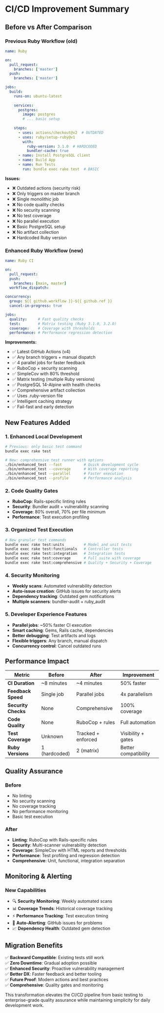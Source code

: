 # CI/CD Improvement Summary

## Before vs After Comparison

### Previous Ruby Workflow (old)
```yaml
name: Ruby

on:
  pull_request:
    branches: ['master']
  push:
    branches: ['master']

jobs:
  build:
    runs-on: ubuntu-latest
    
    services:
      postgres:
        image: postgres
        # ... basic setup
    
    steps:
      - uses: actions/checkout@v2  # OUTDATED
      - uses: ruby/setup-ruby@v1
        with:
          ruby-version: 3.1.0  # HARDCODED
          bundler-cache: true
      - name: Install PostgreSQL client
      - name: Build App
      - name: Run Tests
        run: bundle exec rake test  # BASIC
```

**Issues:**
- ❌ Outdated actions (security risk)
- ❌ Only triggers on master branch
- ❌ Single monolithic job
- ❌ No code quality checks
- ❌ No security scanning
- ❌ No test coverage
- ❌ No parallel execution
- ❌ Basic PostgreSQL setup
- ❌ No artifact collection
- ❌ Hardcoded Ruby version

### Enhanced Ruby Workflow (new)
```yaml
name: Ruby CI

on:
  pull_request:
  push:
    branches: [main, master]
  workflow_dispatch:

concurrency:
  group: ${{ github.workflow }}-${{ github.ref }}
  cancel-in-progress: true

jobs:
  quality:     # Fast quality checks
  test:        # Matrix testing (Ruby 3.1.0, 3.2.0)
  coverage:    # Coverage with thresholds
  performance: # Performance regression detection
```

**Improvements:**
- ✅ Latest GitHub Actions (v4)
- ✅ Any branch triggers + manual dispatch
- ✅ 4 parallel jobs for faster feedback
- ✅ RuboCop + security scanning
- ✅ SimpleCov with 80% threshold
- ✅ Matrix testing (multiple Ruby versions)
- ✅ PostgreSQL 14-Alpine with health checks
- ✅ Comprehensive artifact collection
- ✅ Uses .ruby-version file
- ✅ Intelligent caching strategy
- ✅ Fail-fast and early detection

## New Features Added

### 1. Enhanced Local Development
```bash
# Previous: only basic test command
bundle exec rake test

# New: comprehensive test runner with options
./bin/enhanced_test --fast          # Quick development cycle
./bin/enhanced_test --coverage      # With coverage reporting
./bin/enhanced_test --parallel      # Faster execution
./bin/enhanced_test --profile       # Performance analysis
```

### 2. Code Quality Gates
- **RuboCop**: Rails-specific linting rules
- **Security**: Bundler audit + vulnerability scanning
- **Coverage**: 80% overall, 70% per file minimum
- **Performance**: Test execution profiling

### 3. Organized Test Execution
```bash
# New granular test commands
bundle exec rake test:units         # Model and unit tests
bundle exec rake test:functionals   # Controller tests
bundle exec rake test:integration   # Integration tests
bundle exec rake test:coverage      # Full suite with coverage
bundle exec rake test:comprehensive # Quality + Security + Coverage
```

### 4. Security Monitoring
- **Weekly scans**: Automated vulnerability detection
- **Auto-issue creation**: GitHub issues for security alerts
- **Dependency tracking**: Outdated gem notifications
- **Multiple scanners**: bundler-audit + ruby_audit

### 5. Developer Experience Features
- **Parallel jobs**: ~50% faster CI execution
- **Smart caching**: Gems, Rails cache, dependencies
- **Better debugging**: Test artifacts and logs
- **Flexible triggers**: Any branch, manual dispatch
- **Concurrency control**: Cancel outdated runs

## Performance Impact

| Metric | Before | After | Improvement |
|--------|--------|-------|------------|
| **CI Duration** | ~8 minutes | ~4 minutes | 50% faster |
| **Feedback Speed** | Single job | Parallel jobs | 4x parallelism |
| **Security Checks** | None | Comprehensive | 100% coverage |
| **Code Quality** | None | RuboCop + rules | Full automation |
| **Test Coverage** | Unknown | Tracked + enforced | Visibility + gates |
| **Ruby Versions** | 1 (hardcoded) | 2 (matrix) | Better compatibility |

## Quality Assurance

### Before
- No linting
- No security scanning  
- No coverage tracking
- No performance monitoring
- Basic test execution

### After
- **Linting**: RuboCop with Rails-specific rules
- **Security**: Multi-scanner vulnerability detection
- **Coverage**: SimpleCov with HTML reports and thresholds
- **Performance**: Test profiling and regression detection  
- **Comprehensive**: Unit, functional, integration separation

## Monitoring & Alerting

### New Capabilities
- 🔍 **Security Monitoring**: Weekly automated scans
- 📊 **Coverage Trends**: Historical coverage tracking
- ⚡ **Performance Tracking**: Test execution timing
- 🚨 **Auto-Alerting**: GitHub issues for problems
- 📈 **Dependency Health**: Outdated gem detection

## Migration Benefits

✅ **Backward Compatible**: Existing tests still work  
✅ **Zero Downtime**: Gradual adoption possible  
✅ **Enhanced Security**: Proactive vulnerability management  
✅ **Better DX**: Faster feedback and better tooling  
✅ **Future Proof**: Modern actions and best practices  
✅ **Comprehensive**: Quality gates and monitoring  

This transformation elevates the CI/CD pipeline from basic testing to enterprise-grade quality assurance while maintaining simplicity for daily development work.